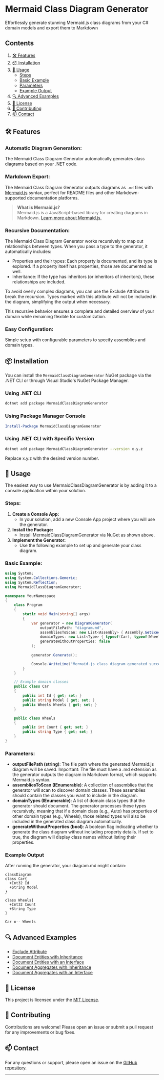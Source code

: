 # Mermaid Class Diagram Generator

Effortlessly generate stunning Mermaid.js class diagrams from your C# domain models and export them to Markdown



## Contents
1. [🛠️ Features](#%EF%B8%8F-features)  
2. [📦 Installation](#-installation)
3. [🚀 Usage](#-usage)
   - [Steps](#steps)
   - [Basic Example](#basic-example)
   - [Parameters](#parameters)
   - [Example Output](#example-output)  
4. [🔍 Advanced Examples](#-advanced-examples)
5. [📜 License](#-license)  
6. [🙏 Contributing](#-contributing)
7. [📫 Contact](#-contact)

## 🛠️ Features

### Automatic Diagram Generation:
The Mermaid Class Diagram Generator automatically generates class diagrams based on your .NET code. 

### Markdown Export:
The Mermaid Class Diagram Generator outputs diagrams as `.md` files with [Mermaid.js](https://mermaid.js.org/) syntax, perfect for README files and other Markdown-supported documentation platforms.

> **What is Mermaid.js?**  
> Mermaid.js is a JavaScript-based library for creating diagrams in Markdown. [Learn more about Mermaid.js.](https://mermaid-js.github.io/)

### Recursive Documentation:
The Mermaid Class Diagram Generator works recursively to map out relationships between types. When you pass a type to the generator, it automatically includes:
- Properties and their types: Each property is documented, and its type is explored. If a property itself has properties, those are documented as well.
- Inheritance: If the type has inheritors (or inheritors of inheritors), these relationships are included.

To avoid overly complex diagrams, you can use the Exclude Attribute to break the recursion. Types marked with this attribute will not be included in the diagram, simplifying the output when necessary.

This recursive behavior ensures a complete and detailed overview of your domain while remaining flexible for customization.

### Easy Configuration:
Simple setup with configurable parameters to specify assemblies and domain types.

## 📦 Installation

You can install the `MermaidClassDiagramGenerator` NuGet package via the .NET CLI or through Visual Studio's NuGet Package Manager.

### Using .NET CLI

```bash
dotnet add package MermaidClassDiagramGenerator
```

### Using Package Manager Console

```powershell
Install-Package MermaidClassDiagramGenerator
```

### Using .NET CLI with Specific Version
```bash
dotnet add package MermaidClassDiagramGenerator --version x.y.z
```
Replace x.y.z with the desired version number.

## 🚀 Usage

The easiest way to use MermaidClassDiagramGenerator is by adding it to a console application within your solution.

### Steps:
1. **Create a Console App:**
   - In your solution, add a new Console App project where you will use the generator.
3. **Install the Package:**
   - Install MermaidClassDiagramGenerator via NuGet as shown above.
3. **Implement the Generator:**
   - Use the following example to set up and generate your class diagram.

### Basic Example:
```cs
using System;
using System.Collections.Generic;
using System.Reflection;
using MermaidClassDiagramGenerator;

namespace YourNamespace
{
    class Program
    {
        static void Main(string[] args)
        {
            var generator = new DiagramGenerator(
                outputFilePath: "diagram.md",
                assembliesToScan: new List<Assembly> { Assembly.GetExecutingAssembly() },
                domainTypes: new List<Type> { typeof(Car), typeof(Wheels) },
                generateWithoutProperties: false
            );
            
            generator.Generate();

            Console.WriteLine("Mermaid.js class diagram generated successfully at diagram.md");
        }
    }

    // Example domain classes
    public class Car
    {
        public int Id { get; set; }
        public string Model { get; set; }
        public Wheels Wheels { get; set; }
    }

    public class Wheels
    {
        public int Count { get; set; }
        public string Type { get; set; }
    }
}

```

### Parameters:
- **outputFilePath (string)**: The file path where the generated Mermaid.js diagram will be saved. Important: The file must have a .md extension as the generator outputs the diagram in Markdown format, which supports Mermaid.js syntax.
- **assembliesToScan (IEnumerable<Assembly>)**: A collection of assemblies that the generator will scan to discover domain classes. These assemblies should contain the classes you want to include in the diagram.
- **domainTypes (IEnumerable<Type>)**: A list of domain class types that the generator should document. The generator processes these types recursively, meaning that if a domain class (e.g., Auto) has properties of other domain types (e.g., Wheels), those related types will also be included in the generated class diagram automatically.
- **generateWithoutProperties (bool)**: A boolean flag indicating whether to generate the class diagram without including property details. If set to true, the diagram will display class names without listing their properties.

### Example Output

After running the generator, your diagram.md might contain:
```mermaid
classDiagram
class Car{
  +Int32 Id
  +String Model
}

class Wheels{
  +Int32 Count
  +String Type
}

Car o-- Wheels
```

## 🔍 Advanced Examples
- [Exclude Attribute](docs/exclude-attribute-example.md)
- [Document Entities with Inheritance](docs/entities-inheritance-example.md)
- [Document Entities with an Interface](docs/entities-interface-example.md)
- [Document Aggregates with Inheritance](docs/aggregates-inheritance-example.md)
- [Document Aggregates with an Interface](docs/aggregates-interface-example.md)

## 📜 License

This project is licensed under the [MIT License](LICENSE).

## 🙏 Contributing

Contributions are welcome! Please open an issue or submit a pull request for any improvements or bug fixes.

## 📫 Contact

For any questions or support, please open an issue on the [GitHub repository](https://github.com/jespervandijk/mermaid-class-diagram-generator).

---
